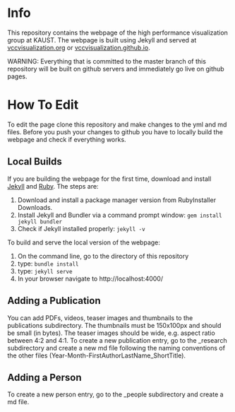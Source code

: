 # Info
This repository contains the webpage of the high performance visualization group at KAUST.
The webpage is built using Jekyll and served at [vccvisualization.org](vccvisualization.org) or [vccvisualization.github.io](vccvisualization.github.io).

WARNING: Everything that is committed to the master branch of this repository will be built on github servers and immediately go live on github pages.

# How To Edit
To edit the page clone this repository and make changes to the yml and md files. Before you push your changes to github you have to locally build the webpage and check if everything works.

## Local Builds
If you are building the webpage for the first time, download and install [Jekyll](https://jekyllrb.com/docs/windows/) and [Ruby](https://rubyinstaller.org/). The steps are:
1. Download and install a package manager version from RubyInstaller Downloads.
2. Install Jekyll and Bundler via a command prompt window: `gem install jekyll bundler`
3. Check if Jekyll installed properly: `jekyll -v`

To build and serve the local version of the webpage:
1. On the command line, go to the directory of this repository
2. type: `bundle install`
3. type: `jekyll serve`
4. In your browser navigate to http://localhost:4000/

## Adding a Publication
You can add PDFs, videos, teaser images and thumbnails to the publications subdirectory. 
The thumbnails must be 150x100px and should be small (in bytes). The teaser images should be wide, e.g. aspect ratio between 4:2 and 4:1.
To create a new publication entry, go to the _research subdirectory and create a new md file following the naming conventions of the other files (Year-Month-FirstAuthorLastName_ShortTitle).

## Adding a Person
To create a new person entry, go to the _people subdirectory and create a md file.






